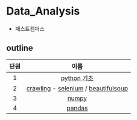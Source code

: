 # Data_Analysis
- 패스트캠퍼스

## outline
| 단원 | 이름 | 
|:---:|:---:|
| 1 | [python 기초](https://github.com/MoonEeSun/Data_Analysis/tree/main/01_python)  |
| 2 | [crawling](https://github.com/MoonEeSun/Data_Analysis/tree/main/02_crawling) - [selenium](https://www.selenium.dev/documentation/) / [beautifulsoup](https://www.crummy.com/software/BeautifulSoup/bs4/doc/)  |
| 3 | [numpy](https://github.com/MoonEeSun/Data_Analysis/tree/main/03_numpy)  |
| 4 | [pandas](https://github.com/MoonEeSun/Data_Analysis/tree/main/04_Pandas)  |
